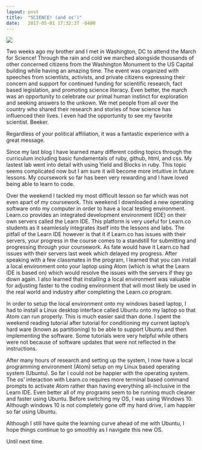 ```yaml
---
layout: post
title:  "SCIENCE! (and os')"
date:   2017-05-01 17:32:37 -0400
---
```


![](https://pbs.twimg.com/profile_images/828105407264542720/lHcwDgk_.jpg)

Two weeks ago my brother and I met in Washington, DC to attend the March for Science!  Through the  rain and cold we marched alongside thousands of other concerned citizens from the Washington Monument to the US Capital building while having an amazing time.  The event was organized with speeches from scientists, activists, and private citizens expressing their concern and support for continued funding for scientific research, fact based legislation, and promoting science literacy.  Even better, the march was an opportunity to celebrate our primal human instinct for exploration and seeking answers to the unkown.  We met people from all over the country who shared their research and stories of how science has influenced their lives. I even had the opportunity to see my favorite scientist. Beeker.
[](https://i.guim.co.uk/img/media/84f48cc8e612d07aab89f521e0a63357dbefeffb/0_302_5664_3398/master/5664.jpg?w=965&q=55&auto=format&usm=12&fit=max&s=d2e420812b2363f4d223f9670fe34c9f)

Regardless of your political affiliation, it was a fantastic experience with a great message.


Since my last blog I have learned many different coding topics through the curriculum including basic fundamentals of ruby, github, html, and css.  My lastest lab went into detail with using Yield and Blocks in ruby.  This topic seems complicated now but I am sure it will become more intuitive in future lessons.  My coursework so far has been very rewarding and I have loved being able to learn to code. 

Over the weekend I tackled my most difficult lesson so far which was not even apart of my coursework.  This weekend I downloaded a new operating software onto my computer in order to have a local testing environment.  Learn.co provides an integrated development environment (IDE) on their own servers called the Learn IDE.  This platform is very useful for Learn.co students as it seamlessly integrates itself into the lessons and labs.  The pitfall of the Learn IDE however is that it if Learn.co has issues with their servers, your progress in the course comes to a standstill for submitting and progressing through your coursework.  As fate would have it Learn.co had issues with their servers last week which delayed my progress.  After speaking with a few classmates in the program, I learned that you can install a local environment onto your laptop using Atom (which is what the Learn IDE is based on) which would resolve the issues with the servers if they go down again.  I also learned that installing a local environment was valuable for adjusting faster to the coding environment that will most likely be used in the real world and industry after completing the Learn.co program.

In order to setup the local environment onto my windows based laptop, I had to install a Linux desktop interface called Ubuntu onto my laptop so that Atom can run properly.  This is much easier said than done.  I spent the weekend reading tutorial after tutorial for conditioning my current laptop’s hard ware (known as partitioning) to be able to support Ubuntu and then implementing the software.  Some tutorials were very helpful while others were not because of software updates that were not reflected in the instructions.

After many hours of research and setting up the system, I now have a local programming environment (Atom) setup on my Linux based operating system (Ubuntu).  So far I could not be happier with the operating system.  The os’ interaction with Learn.co requires more terminal based command prompts to activate Atom rather than having everything all-inclusive in the Learn IDE.   Even better all of my programs seem to be running much cleaner and faster using Ubuntu.  Before switching my OS, I was using Windows 10. Although windows 10 is not completely gone off my hard drive, I am happier so far using Ubuntu. 

Although I still have quite the learning curve ahead of me with Ubuntu, I hope things continue to go smoothly as I navigate this new OS.

Until next time.



